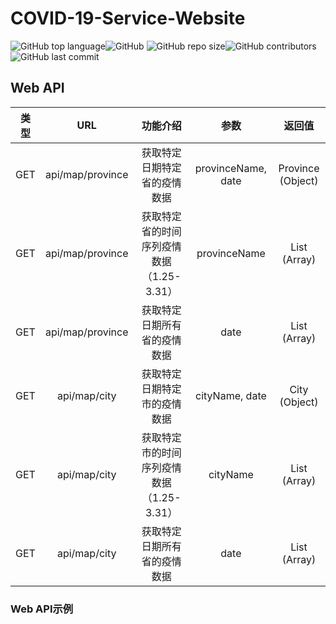 # COVID-19-Service-Website

![GitHub top language](https://img.shields.io/github/languages/top/ashyseer/COVID-19-Service-Website?color=green)![GitHub](https://img.shields.io/github/license/ashyseer/COVID-19-Service-Website?color=blueviolet)  ![GitHub repo size](https://img.shields.io/github/repo-size/ashyseer/COVID-19-Service-Website)![GitHub contributors](https://img.shields.io/github/contributors/ashyseer/COVID-19-Service-Website)  ![GitHub last commit](https://img.shields.io/github/last-commit/ashyseer/COVID-19-Service-Website)

## Web API

| 类型 |       URL        |                 功能介绍                  |        参数        |         返回值         |
| :--: | :--------------: | :---------------------------------------: | :----------------: | :--------------------: |
| GET  | api/map/province |       获取特定日期特定省的疫情数据        | provinceName, date |   Province (Object)    |
| GET  | api/map/province | 获取特定省的时间序列疫情数据（1.25-3.31） |    provinceName    | List<Province> (Array) |
| GET  | api/map/province |       获取特定日期所有省的疫情数据        |        date        | List<Province> (Array) |
| GET  |   api/map/city   |       获取特定日期特定市的疫情数据        |   cityName, date   |     City (Object)      |
| GET  |   api/map/city   | 获取特定市的时间序列疫情数据（1.25-3.31） |      cityName      |   List<City> (Array)   |
| GET  |   api/map/city   |       获取特定日期所有省的疫情数据        |        date        |   List<City> (Array)   |

### Web API示例

